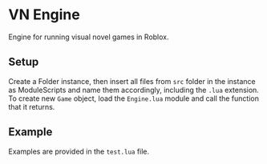 # VN Engine
Engine for running visual novel games in Roblox.
## Setup
Create a Folder instance, then insert all files from `src` folder in the instance as ModuleScripts and name them accordingly, including the `.lua` extension. To create new `Game` object, load the `Engine.lua` module and call the function that it returns.
## Example
Examples are provided in the `test.lua` file. 